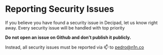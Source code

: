 # Reporting Security Issues

If you believe you have found a security issue in Decipad, let us know right away. Every security issue will be handled with top priority


**Do not open an issue on Github and don’t publish it publicly.**

Instead, all security issues must be reported via 📫 to pedro@n1n.co
